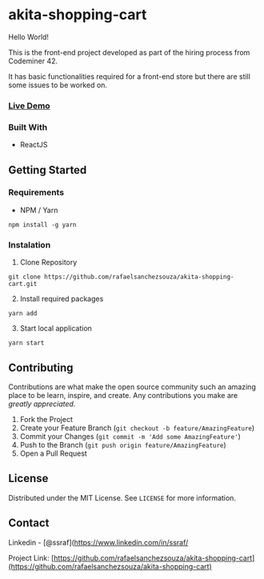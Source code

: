 # akita-shopping-cart

Hello World!

This is the front-end project developed as part of the hiring process from Codeminer 42.

It has basic functionalities required for a front-end store but there are still some issues to be worked on.

### [Live Demo](http://akita-shopping-cart.herokuapp.com)

### Built With

- ReactJS

## Getting Started

### Requirements

- NPM / Yarn

```
npm install -g yarn
```

### Instalation

1. Clone Repository

```
git clone https://github.com/rafaelsanchezsouza/akita-shopping-cart.git
```

2. Install required packages

```
yarn add
```

3. Start local application

```
yarn start
```

## Contributing

Contributions are what make the open source community such an amazing place to be learn, inspire, and create. Any contributions you make are _greatly appreciated_.

1. Fork the Project
2. Create your Feature Branch (`git checkout -b feature/AmazingFeature`)
3. Commit your Changes (`git commit -m 'Add some AmazingFeature'`)
4. Push to the Branch (`git push origin feature/AmazingFeature`)
5. Open a Pull Request

## License

Distributed under the MIT License. See `LICENSE` for more information.

## Contact

Linkedin - [@ssraf](https://www.linkedin.com/in/ssraf/

Project Link: [https://github.com/rafaelsanchezsouza/akita-shopping-cart](https://github.com/rafaelsanchezsouza/akita-shopping-cart)
